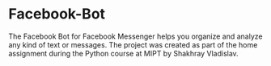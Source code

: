 # Facebook-Bot

The Facebook Bot for Facebook Messenger helps you organize and analyze any kind of text or messages.
The project was created as part of the home assignment during the Python course at MIPT by Shakhray Vladislav.
